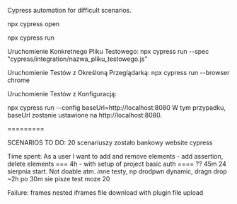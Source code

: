 Cypress automation for difficult scenarios.

npx cypress open

npx cypress run

Uruchomienie Konkretnego Pliku Testowego:
npx cypress run --spec "cypress/integration/nazwa_pliku_testowego.js"

Uruchomienie Testów z Określoną Przeglądarką:
npx cypress run --browser chrome

Uruchomienie Testów z Konfiguracją:

npx cypress run --config baseUrl=http://localhost:8080
W tym przypadku, baseUrl zostanie ustawione na http://localhost:8080.

=========

SCENARIOS TO DO:
20 scenariuszy zostało
bankowy website cypress

Time spent:
As a user I want to add and remove elements - add assertion, delete elements === 4h - with setup of project
basic auth ==== ?? 45m 24 sierpnia start. Not doable atm.
inne testy, np drodpwn dynamic, dragn drop ~2h
po 30m sie pisze test moze 20

Failure:
frames nested
iframes
file download with plugin
file upload
